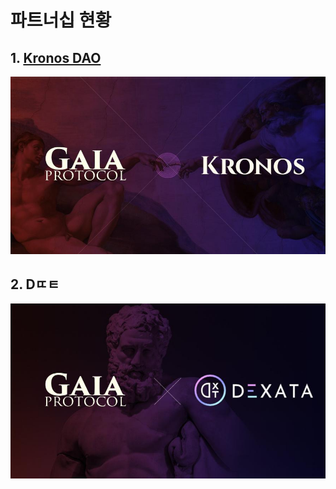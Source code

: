 # 파트너십 현황

## 1. [Kronos DAO](https://kronosdao.finance)

![](../../.gitbook/assets/KRONOS.png)

## 2. Dㄸㅌ

![](../../.gitbook/assets/DEXATA.png)
